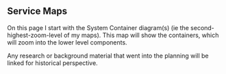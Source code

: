 ## Service Maps
On this page I start with the System Container diagram(s) (ie the second-highest-zoom-level of my maps).
This map will show the containers, which will zoom into the lower level components.

Any research or background material that went into the planning will be linked for historical perspective.

